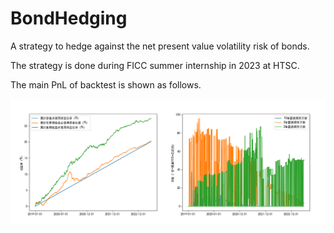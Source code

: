 # BondHedging

A strategy to hedge against the net present value volatility risk of bonds.

The strategy is done during FICC summer internship in 2023 at HTSC.

The main PnL of backtest is shown as follows.

![](./持仓一.png)
